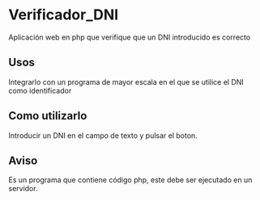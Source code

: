 # Verificador_DNI
Aplicación web en php que verifique que un DNI introducido es correcto
## Usos
Integrarlo con un programa de mayor escala en el que se utilice el DNI como identificador
## Como utilizarlo
Introducir un DNI en el campo de texto y pulsar el boton.
## Aviso
Es un programa que contiene código php, este debe ser ejecutado en un servidor.
